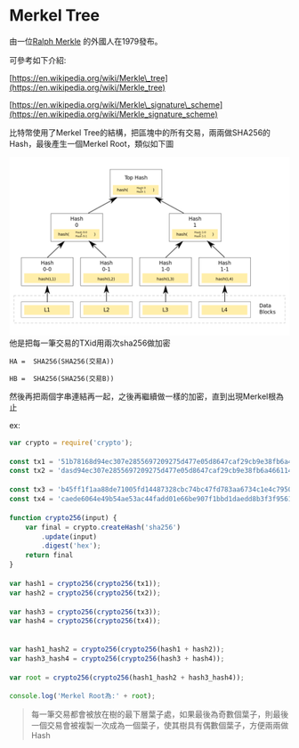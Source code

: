 # Merkel Tree

由一位[Ralph Merkle](https://en.wikipedia.org/wiki/Ralph_Merkle) 的外國人在1979發布。

可參考如下介紹:

[https://en.wikipedia.org/wiki/Merkle\_tree](https://en.wikipedia.org/wiki/Merkle_tree)

[https://en.wikipedia.org/wiki/Merkle\_signature\_scheme](https://en.wikipedia.org/wiki/Merkle_signature_scheme)

比特幣使用了Merkel Tree的結構，把區塊中的所有交易，兩兩做SHA256的Hash，最後產生一個Merkel Root，類似如下圖

![](/assets/Hash_Tree.svg.png)他是把每一筆交易的TXid用兩次sha256做加密

```
HA =  SHA256(SHA256(交易A))
```

```
HB =  SHA256(SHA256(交易B))
```

然後再把兩個字串連結再一起，之後再繼續做一樣的加密，直到出現Merkel根為止

ex:

```js
var crypto = require('crypto');

const tx1 = '51b78168d94ec307e2855697209275d477e05d8647caf29cb9e38fb6a4661145';
const tx2 = 'dasd94ec307e2855697209275d477e05d8647caf29cb9e38fb6a4661145ddddd';

const tx3 = 'b45ff1f1aa88de71005fd14487328cbc74bc47fd783aa6734c1e4c7950962cc4';
const tx4 = 'caede6064e49b54ae53ac44fadd01e66be907f1bbd1daedd8b3f3f9561447f4f';

function crypto256(input) {
    var final = crypto.createHash('sha256')
        .update(input)
        .digest('hex');
    return final
}

var hash1 = crypto256(crypto256(tx1));
var hash2 = crypto256(crypto256(tx2));

var hash3 = crypto256(crypto256(tx3));
var hash4 = crypto256(crypto256(tx4));


var hash1_hash2 = crypto256(crypto256(hash1 + hash2));
var hash3_hash4 = crypto256(crypto256(hash3 + hash4));

var root = crypto256(crypto256(hash1_hash2 + hash3_hash4));

console.log('Merkel Root為:' + root);
```

> 每一筆交易都會被放在樹的最下層葉子處，如果最後為奇數個葉子，則最後一個交易會被複製一次成為一個葉子，使其樹具有偶數個葉子，方便兩兩做Hash



